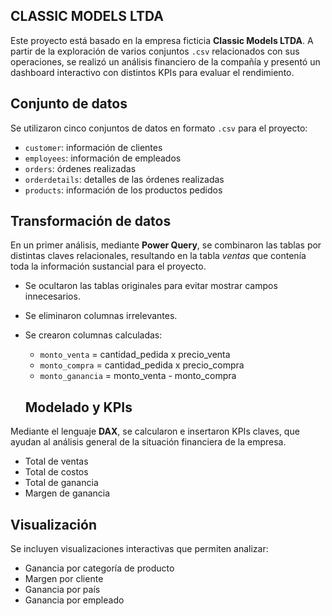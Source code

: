## CLASSIC MODELS LTDA

Este proyecto está basado en la empresa ficticia **Classic Models LTDA**. A partir de la exploración de varios conjuntos `.csv` relacionados con sus operaciones, se realizó un análisis financiero de la compañía y presentó un dashboard interactivo con distintos KPIs para evaluar el rendimiento.

## Conjunto de datos
Se utilizaron cinco conjuntos de datos en formato `.csv` para el proyecto:

- `customer`: información de clientes
- `employees`: información de empleados
- `orders`: órdenes realizadas
- `orderdetails`: detalles de las órdenes realizadas
- `products`: información de los productos pedidos

## Transformación de datos
En un primer análisis, mediante **Power Query**, se combinaron las tablas por distintas claves relacionales, resultando en la tabla *ventas* que contenía toda la información sustancial para el proyecto.

- Se ocultaron las tablas originales para evitar mostrar campos innecesarios.
- Se eliminaron columnas irrelevantes.
- Se crearon columnas calculadas:
  - `monto_venta` = cantidad_pedida x precio_venta
  - `monto_compra` = cantidad_pedida x precio_compra
  - `monto_ganancia` = monto_venta - monto_compra   

  ## Modelado y KPIs
Mediante el lenguaje **DAX**, se calcularon e insertaron KPIs claves, que ayudan al análisis general de la situación financiera de la empresa.

- Total de ventas
- Total de costos
- Total de ganancia
- Margen de ganancia

## Visualización
Se incluyen visualizaciones interactivas que permiten analizar:

- Ganancia por categoría de producto
- Margen por cliente
- Ganancia por país
- Ganancia por empleado
